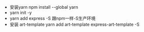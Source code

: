 - 安装yarn npm install --global yarn
- yarn init -y
- yarn add express -S 跟npm一样-S生产环境
- 安装 art-template yarn add art-template express-art-template -S